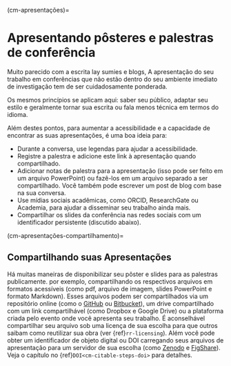 (cm-apresentações)=
# Apresentando pôsteres e palestras de conferência

Muito parecido com a escrita lay sumies e blogs, A apresentação do seu trabalho em conferências que não estão dentro do seu ambiente imediato de investigação tem de ser cuidadosamente ponderada.

Os mesmos princípios se aplicam aqui: saber seu público, adaptar seu estilo e geralmente tornar sua escrita ou fala menos técnica em termos do idioma.

Além destes pontos, para aumentar a acessibilidade e a capacidade de encontrar as suas apresentações, é uma boa ideia para:
* Durante a conversa, use legendas para ajudar a acessibilidade.
* Registre a palestra e adicione este link à apresentação quando compartilhado.
* Adicionar notas de palestra para a apresentação (isso pode ser feito em um arquivo PowerPoint) ou fazê-los em um arquivo separado a ser compartilhado. Você também pode escrever um post de blog com base na sua conversa.
* Use mídias sociais acadêmicas, como ORCID, ResearchGate ou Academia, para ajudar a disseminar seu trabalho ainda mais.
* Compartilhar os slides da conferência nas redes sociais com um identificador persistente (discutido abaixo).

(cm-apresentações-compartilhamento)=
## Compartilhando suas Apresentações

Há muitas maneiras de disponibilizar seu pôster e slides para as palestras publicamente. por exemplo, compartilhando os respectivos arquivos em formatos acessíveis (como pdf, arquivo de imagem, slides PowerPoint e formato Markdown). Esses arquivos podem ser compartilhados via um repositório online (como o [GitHub](https://github.com/) ou [Bitbucket](https://bitbucket.org/)), um drive compartilhado com um link compartilhável (como Dropbox e Google Drive) ou a plataforma criada pelo evento onde você apresenta seu trabalho. É aconselhável compartilhar seu arquivo sob uma licença de sua escolha para que outros saibam como reutilizar sua obra (ver {ref}`rr-licensing`). Além você pode obter um identificador de objeto digital ou DOI carregando seus arquivos de apresentação para um servidor de sua escolha (como [Zenodo](https://zenodo.org/) e [FigShare](https://figshare.com/)). Veja o capítulo no {ref}`DOI<cm-citable-steps-doi>` para detalhes.
